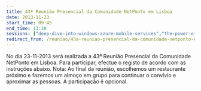 ```yaml
---
title: 43ª Reunião Presencial da Comunidade NetPonto em Lisboa
date: 2013-11-23
start_time: 09:45
end_time: 13:30
sessions: ["deep-dive-into-windows-azure-mobile-services","the-power-of-templating-with-nvelocity"]
redirect_from: /reuniao/43a-reuniao-presencial-da-comunidade-netponto-em-lisboa/
---
```

No dia 23-11-2013 será realizada a 43ª Reunião Presencial da Comunidade NetPonto em Lisboa. Para participar, efectue o registo de acordo com as instruções abaixo.
Nota: Ao final da reunião, escolhemos um restaurante próximo e fazemos um almoço em grupo para continuar o convívio e aproximar as pessoas. A participação é opcional.